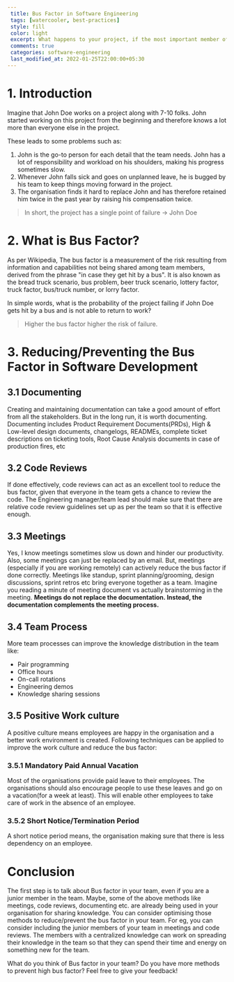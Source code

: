 ```yaml
---
 title: Bus Factor in Software Engineering
 tags: [watercooler, best-practices]
 style: fill
 color: light
 excerpt: What happens to your project, if the most important member of your team doesn't return to work the next day?
 comments: true
 categories: software-engineering
 last_modified_at: 2022-01-25T22:00:00+05:30
---
```


# 1. Introduction
Imagine that John Doe works on a project along with 7-10 folks. John started 
working on this project from the beginning and therefore knows a lot more than everyone else in the project.

These leads to some problems such as:
1. John is the go-to person for each detail that the team needs. John has a lot of responsibility and workload on his shoulders, making his progress sometimes slow.
2. Whenever John falls sick and goes on unplanned leave, he is bugged by his team to keep things moving forward in the project.
3. The organisation finds it hard to replace John and has therefore retained him twice in the past year by raising his compensation twice.

> In short, the project has a single point of failure -> John Doe


# 2. What is Bus Factor?

As per Wikipedia, The bus factor is a measurement of the risk resulting from information and capabilities not 
being shared among team members, derived from the phrase "in case they get hit by a bus". 
It is also known as the bread truck scenario, bus problem, beer truck scenario, lottery factor, truck factor, 
bus/truck number, or lorry factor.

In simple words, what is the probability of the project failing if John Doe gets hit by a bus and is not able to return to work? 
> Higher the bus factor higher the risk of failure. 


# 3. Reducing/Preventing the Bus Factor in Software Development

## 3.1 Documenting
Creating and maintaining documentation can take a good amount of effort from all 
the stakeholders. But in the long run, it is worth documenting. Documenting includes Product Requirement
Documents(PRDs), High & Low-level design documents, changelogs, READMEs, complete ticket descriptions on ticketing tools, 
Root Cause Analysis documents in case of production fires, etc

## 3.2 Code Reviews 
If done effectively, code reviews can act as an excellent tool to reduce the bus 
factor, given that everyone in the team gets a chance to review the code. 
The Engineering manager/team lead should make sure that there are relative code 
review guidelines set up as per the team so that it is effective enough.

## 3.3 Meetings
Yes, I know meetings sometimes slow us down and hinder our productivity. Also, some meetings can 
just be replaced by an email. But, meetings (especially if you are working remotely) can actively reduce the 
bus factor if done correctly. Meetings like standup, sprint planning/grooming, design discussions, 
sprint retros etc bring everyone together as a team. Imagine you reading a minute of meeting document vs
actually brainstorming in the meeting. **Meetings do not replace the documentation. Instead, the
documentation complements the meeting process.**

## 3.4 Team Process
More team processes can improve the knowledge distribution in the team like:
- Pair programming
- Office hours
- On-call rotations
- Engineering demos 
- Knowledge sharing sessions


## 3.5 Positive Work culture
A positive culture means employees are happy in the organisation and a better work environment is created. 
Following techniques can be applied to improve the work culture and reduce the bus factor:

### 3.5.1 Mandatory Paid Annual Vacation 
Most of the organisations provide paid leave to their employees. The organisations should also encourage
people to use these leaves and go on a vacation(for a week at least). This will enable other employees to take
care of work in the absence of an employee. 


### 3.5.2 Short Notice/Termination Period
A short notice period means, the organisation making sure that there is less dependency on an employee. 



# Conclusion
The first step is to talk about Bus factor in your team, even if you are a junior member in
the team. Maybe, some of the above methods like meetings, code reviews, documenting etc.
are already being used in your organisation for sharing knowledge. You can consider optimising those methods to reduce/prevent 
the bus factor in your team. For eg, you can consider including the junior members of your
team in meetings and code reviews. The members with a centralized knowledge can work on
spreading their knowledge in the team so that they can spend their time and energy on 
something new for the team. 

What do you think of Bus factor in your team? Do you have more methods to prevent high bus
factor? Feel free to give your feedback!




